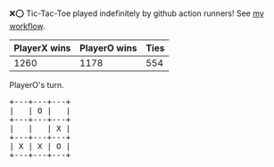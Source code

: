 :x::o: Tic-Tac-Toe played indefinitely by github action runners! See [my workflow](.github/workflows/play.yaml).

|PlayerX wins|PlayerO wins|Ties|
|-|-|-|
|1260|1178|554|

PlayerO's turn.

<pre>
+---+---+---+
|   | O |   |
+---+---+---+
|   |   | X |
+---+---+---+
| X | X | O |
+---+---+---+
</pre>